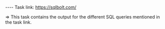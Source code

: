 ---- Task link: https://sqlbolt.com/

=> This task contains the output for the different SQL queries mentioned in the task link.

